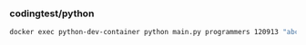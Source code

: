 ### codingtest/python

```sh
docker exec python-dev-container python main.py programmers 120913 "abcdefghi" 3
```
